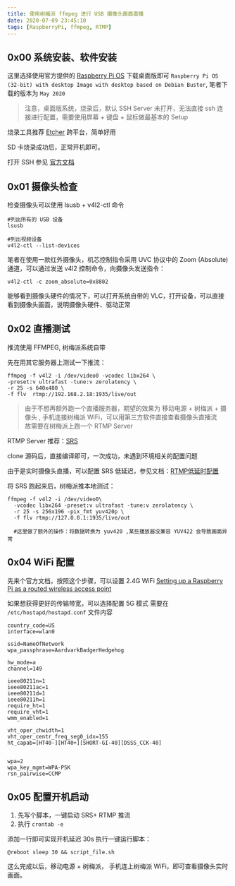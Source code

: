 ```yaml
---
title: 使用树梅派 ffmpeg 进行 USB 摄像头画面直播
date: 2020-07-09 23:45:10
tags: [RaspberryPi, ffmpeg, RTMP]
---
```


## 0x00 系统安装、软件安装

这里选择使用官方提供的 [Raspberry Pi OS](https://www.raspberrypi.org/downloads/raspberry-pi-os/) 
下载桌面版即可 `Raspberry Pi OS (32-bit) with desktop Image with desktop based on Debian Buster`, 笔者下载的版本为 `May 2020`

> 注意，桌面版系统，烧录后，默认 SSH Server 未打开，无法直接 ssh 连接进行配置，需要使用屏幕 + 键盘 + 鼠标做最基本的 Setup 

烧录工具推荐 [Etcher](https://www.balena.io/etcher/) 跨平台，简单好用

SD 卡烧录成功后，正常开机即可。

打开 SSH 参见 [官方文档](https://www.raspberrypi.org/documentation/remote-access/ssh/)

## 0x01 摄像头检查
检查摄像头可以使用 lsusb + v4l2-ctl 命令

```
#列出所有的 USB 设备 
lsusb

#列出视频设备
v4l2-ctl --list-devices
```

笔者在使用一款红外摄像头，机芯控制指令采用 UVC 协议中的 Zoom (Absolute) 通道，可以通过发送 v4l2 控制命令，向摄像头发送指令：

```
v4l2-ctl -c zoom_absolute=0x8802
```

能够看到摄像头硬件的情况下，可以打开系统自带的 VLC，打开设备，可以直接看到摄像头画面，说明摄像头硬件、驱动正常

## 0x02 直播测试

推流使用 FFMPEG, 树梅派系统自带

先在用其它服务器上测试一下推流：

```
ffmpeg -f v4l2 -i /dev/video0 -vcodec libx264 \
-preset:v ultrafast -tune:v zerolatency \
-r 25 -s 640x480 \
-f flv  rtmp://192.168.2.18:1935/live/out
```


> 由于不想再额外跑一个直播服务器，期望的效果为 移动电源 + 树梅派 + 摄像头 , 手机连接树梅派 WiFi，可以用第三方软件直接查看摄像头直播流  
故需要在树梅派上跑一个 RTMP Server

RTMP Server 推荐：[SRS](https://github.com/ossrs/srs/)

clone 源码后，直接编译即可，一次成功，未遇到环境相关的配置问题

由于是实时摄像头直播，可以配置 SRS 低延迟，参见文档：[RTMP低延时配置](https://github.com/ossrs/srs/wiki/v3_CN_SampleRealtime)

将 SRS 跑起来后，树梅派推本地测试：

```
ffmpeg -f v4l2 -i /dev/video0\
  -vcodec libx264 -preset:v ultrafast -tune:v zerolatency \
  -r 25 -s 256x196 -pix_fmt yuv420p \
  -f flv rtmp://127.0.0.1:1935/live/out
  
  #这里做了额外的操作：将数据转换为 yuv420 ,某些播放器没兼容 YUV422 会导致画面异常
```

## 0x04 WiFi 配置

先来个官方文档，按照这个步骤，可以设置 2.4G WiFi
[Setting up a Raspberry Pi as a routed wireless access point](https://www.raspberrypi.org/documentation/configuration/wireless/access-point-routed.md)

如果想获得更好的传输带宽，可以选择配置 5G 模式
需要在 `/etc/hostapd/hostapd.conf` 文件内容

```
country_code=US
interface=wlan0

ssid=NameOfNetwork
wpa_passphrase=AardvarkBadgerHedgehog

hw_mode=a
channel=149

ieee80211n=1
ieee80211ac=1
ieee80211d=1
ieee80211h=1
require_ht=1
require_vht=1
wmm_enabled=1

vht_oper_chwidth=1
vht_oper_centr_freq_seg0_idx=155
ht_capab=[HT40-][HT40+][SHORT-GI-40][DSSS_CCK-40]


wpa=2
wpa_key_mgmt=WPA-PSK
rsn_pairwise=CCMP
```

## 0x05 配置开机启动

1. 先写个脚本，一键启动 SRS+ RTMP 推流
2. 执行 `crontab -e`

添加一行即可实现开机延迟 30s 执行一键运行脚本：

```
@reboot sleep 30 && script_file.sh
```

这么完成以后，移动电源 + 树梅派， 手机连上树梅派 WiFi，即可查看摄像头实时画面。
